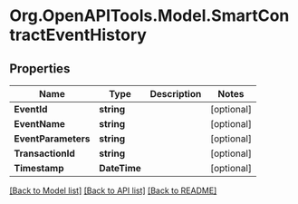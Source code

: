 
# Org.OpenAPITools.Model.SmartContractEventHistory

## Properties

Name | Type | Description | Notes
------------ | ------------- | ------------- | -------------
**EventId** | **string** |  | [optional] 
**EventName** | **string** |  | [optional] 
**EventParameters** | **string** |  | [optional] 
**TransactionId** | **string** |  | [optional] 
**Timestamp** | **DateTime** |  | [optional] 

[[Back to Model list]](../README.md#documentation-for-models)
[[Back to API list]](../README.md#documentation-for-api-endpoints)
[[Back to README]](../README.md)

